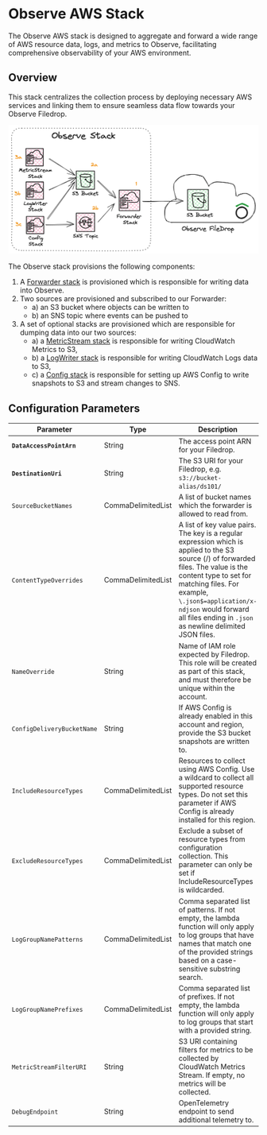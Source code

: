 # Observe AWS Stack

The Observe AWS stack is designed to aggregate and forward a wide range of AWS resource data, logs, and metrics to Observe, facilitating comprehensive observability of your AWS environment.

## Overview

This stack centralizes the collection process by deploying necessary AWS services and linking them to ensure seamless data flow towards your Observe Filedrop.

![Stack](images/stack.png)

The Observe stack provisions the following components:

1. A [Forwarder stack](forwarder.md) is provisioned which is responsible for writing data into Observe.
2. Two sources are provisioned and subscribed to our Forwarder:
    - a) an S3 bucket where objects can be written to
    - b) an SNS topic where events can be pushed to
3. A set of optional stacks are provisioned which are responsible for dumping data into our two sources:
    - a) a [MetricStream stack](metricstream.md) is responsible for writing CloudWatch Metrics to S3,
    - b) a [LogWriter stack](logwriter.md) is responsible for writing CloudWatch Logs data to S3,
    - c) a [Config stack](config.md) is responsible for setting up AWS Config to write snapshots to S3 and stream changes to SNS.


## Configuration Parameters

| Parameter       | Type    | Description |
|-----------------|---------|-------------|
| **`DataAccessPointArn`** | String | The access point ARN for your Filedrop. |
| **`DestinationUri`** | String | The S3 URI for your Filedrop, e.g.  `s3://bucket-alias/ds101/` |
| `SourceBucketNames` | CommaDelimitedList | A list of bucket names which the forwarder is allowed to read from. |
| `ContentTypeOverrides` | CommaDelimitedList | A list of key value pairs. The key is a regular expression which is applied to the S3 source (<bucket>/<key>) of forwarded files. The value is the content type to set for matching files. For example, `\.json$=application/x-ndjson` would forward all files ending in `.json` as newline delimited JSON files. |
| `NameOverride` | String | Name of IAM role expected by Filedrop. This role will be created as part of this stack, and must therefore be unique within the account. |
| `ConfigDeliveryBucketName` | String | If AWS Config is already enabled in this account and region, provide the S3 bucket snapshots are written to. |
| `IncludeResourceTypes` | CommaDelimitedList | Resources to collect using AWS Config. Use a wildcard to collect all supported resource types. Do not set this parameter if AWS Config is already installed for this region. |
| `ExcludeResourceTypes` | CommaDelimitedList | Exclude a subset of resource types from configuration collection. This parameter can only be set if IncludeResourceTypes is wildcarded. |
| `LogGroupNamePatterns` | CommaDelimitedList | Comma separated list of patterns. If not empty, the lambda function will only apply to log groups that have names that match one of the provided strings based on a case-sensitive substring search. |
| `LogGroupNamePrefixes` | CommaDelimitedList | Comma separated list of prefixes. If not empty, the lambda function will only apply to log groups that start with a provided string. |
| `MetricStreamFilterURI` | String | S3 URI containing filters for metrics to be collected by CloudWatch Metrics Stream. If empty, no metrics will be collected. |
| `DebugEndpoint` | String | OpenTelemetry endpoint to send additional telemetry to. |
